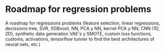 # Roadmap for regression problems
A roadmap for regressions problems (feature selection, linear regressions, decissions tree, SVR, XGBoost, NN, PCA y NN, kernel PCA y NN, CNN (1D, 2D), synthetic data generation VAE's y SMOTE, custom loss functions, customs, activations, tensorflow tunner to find the best architectures of neural nets, etc.)
